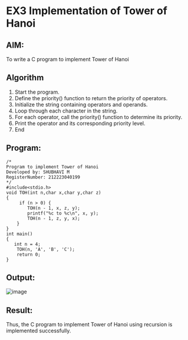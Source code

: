 # EX3 Implementation of Tower of Hanoi
## AIM:
To write a C program to implement Tower of Hanoi

## Algorithm
1. Start the program.
2. Define the priority() function to return the priority of operators.
3. Initialize the string containing operators and operands.
4. Loop through each character in the string.
5. For each operator, call the priority() function to determine its priority.
6. Print the operator and its corresponding priority level.
7. End


## Program:
```
/*
Program to implement Tower of Hanoi
Developed by: SHUBHAVI M
RegisterNumber: 212223040199 
*/
#include<stdio.h>
void TOH(int n,char x,char y,char z)
{
     if (n > 0) {
        TOH(n - 1, x, z, y);
        printf("%c to %c\n", x, y);
        TOH(n - 1, z, y, x);
    }
}
int main()
{
   int n = 4; 
    TOH(n, 'A', 'B', 'C');
    return 0;
}
```

## Output:

![image](https://github.com/user-attachments/assets/93d1722e-b413-4ba9-b8b3-ec203672e247)


## Result:
Thus, the C program to implement Tower of Hanoi using recursion is implemented successfully.
